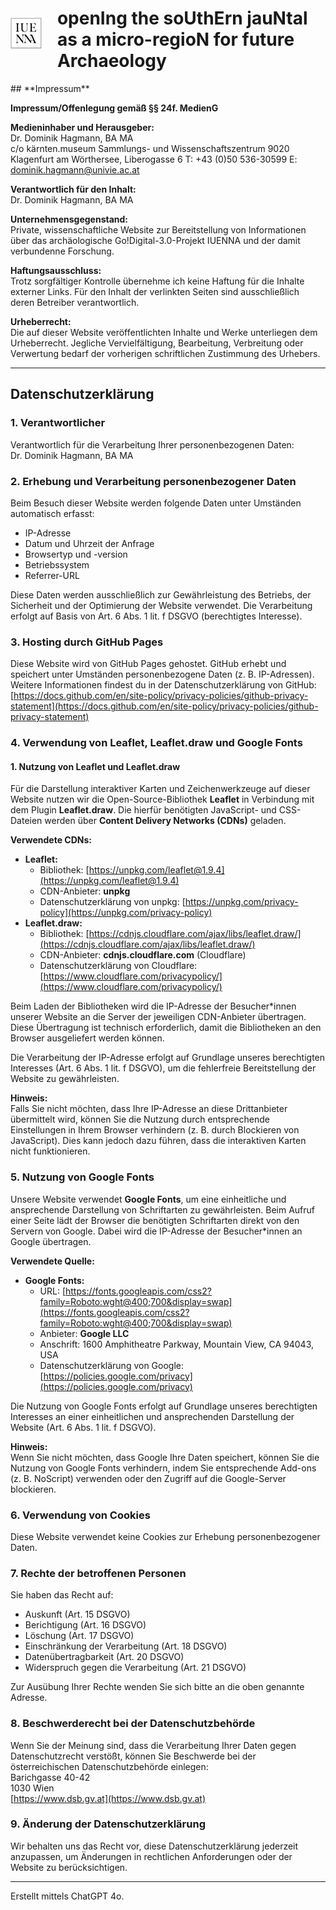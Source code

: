 <div style="display: flex; align-items: center; gap: 25px;">
    <img src="https://raw.githubusercontent.com/IUENNA/IUENNA.github.io/refs/heads/main/media/LOGO_IUENNA.jpg" alt="IUENNA Logo" style="height: 50px;">
    <h1>openIng the soUthErn jauNtal as a micro-regioN for future Archaeology</h1>
</div>
## **Impressum**  

**Impressum/Offenlegung gemäß §§ 24f. MedienG**  

**Medieninhaber und Herausgeber:**  
Dr. Dominik Hagmann, BA MA  
c/o kärnten.museum
Sammlungs- und Wissenschaftszentrum
9020 Klagenfurt am Wörthersee, Liberogasse 6
T: +43 (0)50 536-30599
E: dominik.hagmann@univie.ac.at

**Verantwortlich für den Inhalt:**  
Dr. Dominik Hagmann, BA MA 

**Unternehmensgegenstand:**  
Private, wissenschaftliche Website zur Bereitstellung von Informationen über das archäologische Go!Digital-3.0-Projekt IUENNA und der damit verbundenne Forschung.

**Haftungsausschluss:**  
Trotz sorgfältiger Kontrolle übernehme ich keine Haftung für die Inhalte externer Links. Für den Inhalt der verlinkten Seiten sind ausschließlich deren Betreiber verantwortlich.  

**Urheberrecht:**  
Die auf dieser Website veröffentlichten Inhalte und Werke unterliegen dem Urheberrecht. Jegliche Vervielfältigung, Bearbeitung, Verbreitung oder Verwertung bedarf der vorherigen schriftlichen Zustimmung des Urhebers.  

---

## **Datenschutzerklärung**  

### **1. Verantwortlicher**  
Verantwortlich für die Verarbeitung Ihrer personenbezogenen Daten:  
Dr. Dominik Hagmann, BA MA

### **2. Erhebung und Verarbeitung personenbezogener Daten**  
Beim Besuch dieser Website werden folgende Daten unter Umständen automatisch erfasst:  
- IP-Adresse  
- Datum und Uhrzeit der Anfrage  
- Browsertyp und -version  
- Betriebssystem  
- Referrer-URL  

Diese Daten werden ausschließlich zur Gewährleistung des Betriebs, der Sicherheit und der Optimierung der Website verwendet. Die Verarbeitung erfolgt auf Basis von Art. 6 Abs. 1 lit. f DSGVO (berechtigtes Interesse).  

### **3. Hosting durch GitHub Pages**  
Diese Website wird von GitHub Pages gehostet. GitHub erhebt und speichert unter Umständen personenbezogene Daten (z. B. IP-Adressen). Weitere Informationen findest du in der Datenschutzerklärung von GitHub:  
[https://docs.github.com/en/site-policy/privacy-policies/github-privacy-statement](https://docs.github.com/en/site-policy/privacy-policies/github-privacy-statement)  

### **4. Verwendung von Leaflet, Leaflet.draw und Google Fonts**  

#### **1. Nutzung von Leaflet und Leaflet.draw**  
Für die Darstellung interaktiver Karten und Zeichenwerkzeuge auf dieser Website nutzen wir die Open-Source-Bibliothek **Leaflet** in Verbindung mit dem Plugin **Leaflet.draw**. Die hierfür benötigten JavaScript- und CSS-Dateien werden über **Content Delivery Networks (CDNs)** geladen.  

**Verwendete CDNs:**  
- **Leaflet:**  
  - Bibliothek: [https://unpkg.com/leaflet@1.9.4](https://unpkg.com/leaflet@1.9.4)  
  - CDN-Anbieter: **unpkg**  
  - Datenschutzerklärung von unpkg: [https://unpkg.com/privacy-policy](https://unpkg.com/privacy-policy)  
- **Leaflet.draw:**  
  - Bibliothek: [https://cdnjs.cloudflare.com/ajax/libs/leaflet.draw/](https://cdnjs.cloudflare.com/ajax/libs/leaflet.draw/)  
  - CDN-Anbieter: **cdnjs.cloudflare.com** (Cloudflare)  
  - Datenschutzerklärung von Cloudflare: [https://www.cloudflare.com/privacypolicy/](https://www.cloudflare.com/privacypolicy/)  

Beim Laden der Bibliotheken wird die IP-Adresse der Besucher*innen unserer Website an die Server der jeweiligen CDN-Anbieter übertragen. Diese Übertragung ist technisch erforderlich, damit die Bibliotheken an den Browser ausgeliefert werden können.  

Die Verarbeitung der IP-Adresse erfolgt auf Grundlage unseres berechtigten Interesses (Art. 6 Abs. 1 lit. f DSGVO), um die fehlerfreie Bereitstellung der Website zu gewährleisten.  

**Hinweis:**  
Falls Sie nicht möchten, dass Ihre IP-Adresse an diese Drittanbieter übermittelt wird, können Sie die Nutzung durch entsprechende Einstellungen in Ihrem Browser verhindern (z. B. durch Blockieren von JavaScript). Dies kann jedoch dazu führen, dass die interaktiven Karten nicht funktionieren.  

### **5. Nutzung von Google Fonts**  
Unsere Website verwendet **Google Fonts**, um eine einheitliche und ansprechende Darstellung von Schriftarten zu gewährleisten. Beim Aufruf einer Seite lädt der Browser die benötigten Schriftarten direkt von den Servern von Google. Dabei wird die IP-Adresse der Besucher*innen an Google übertragen.  

**Verwendete Quelle:**  
- **Google Fonts:**  
  - URL: [https://fonts.googleapis.com/css2?family=Roboto:wght@400;700&display=swap](https://fonts.googleapis.com/css2?family=Roboto:wght@400;700&display=swap)  
  - Anbieter: **Google LLC**  
  - Anschrift: 1600 Amphitheatre Parkway, Mountain View, CA 94043, USA  
  - Datenschutzerklärung von Google: [https://policies.google.com/privacy](https://policies.google.com/privacy)  

Die Nutzung von Google Fonts erfolgt auf Grundlage unseres berechtigten Interesses an einer einheitlichen und ansprechenden Darstellung der Website (Art. 6 Abs. 1 lit. f DSGVO).  

**Hinweis:**  
Wenn Sie nicht möchten, dass Google Ihre Daten speichert, können Sie die Nutzung von Google Fonts verhindern, indem Sie entsprechende Add-ons (z. B. NoScript) verwenden oder den Zugriff auf die Google-Server blockieren.  

### **6. Verwendung von Cookies**  
Diese Website verwendet keine Cookies zur Erhebung personenbezogener Daten.  

### **7. Rechte der betroffenen Personen**  
Sie haben das Recht auf:  
- Auskunft (Art. 15 DSGVO)  
- Berichtigung (Art. 16 DSGVO)  
- Löschung (Art. 17 DSGVO)  
- Einschränkung der Verarbeitung (Art. 18 DSGVO)  
- Datenübertragbarkeit (Art. 20 DSGVO)  
- Widerspruch gegen die Verarbeitung (Art. 21 DSGVO)  

Zur Ausübung Ihrer Rechte wenden Sie sich bitte an die oben genannte Adresse.  

### **8. Beschwerderecht bei der Datenschutzbehörde**  
Wenn Sie der Meinung sind, dass die Verarbeitung Ihrer Daten gegen Datenschutzrecht verstößt, können Sie Beschwerde bei der österreichischen Datenschutzbehörde einlegen:  
Barichgasse 40-42  
1030 Wien  
[https://www.dsb.gv.at](https://www.dsb.gv.at)  

### **9. Änderung der Datenschutzerklärung**  
Wir behalten uns das Recht vor, diese Datenschutzerklärung jederzeit anzupassen, um Änderungen in rechtlichen Anforderungen oder der Website zu berücksichtigen.  

---

Erstellt mittels ChatGPT 4o.
